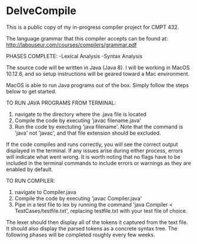 # DelveCompile
This is a public copy of my in-progress compiler project for CMPT 432.

The language grammar that this compiler accepts can be found at:
http://labouseur.com/courses/compilers/grammar.pdf

PHASES COMPLETE:
-Lexical Analysis
-Syntax Analysis

The source code will be written in Java (Java 8).
I will be working in MacOS 10.12.6, and so setup instructions will be geared toward a Mac environment.

MacOS is able to run Java programs out of the box. Simply follow the steps below to get started.

TO RUN JAVA PROGRAMS FROM TERMINAL:
1. navigate to the directory where the .java file is located
2. Compile the code by executing 'javac filename.java'
3. Run the code by exectuting 'java filename'. Note that the command is 'java' not 'javac', and that file extension should be excluded.

If the code compiles and runs correctly, you will see the correct output displayed in the terminal. If any issues arise during either process, errors will indicate what went wrong. It is worth noting that no flags have to be included in the terminal commands to include errors or warnings as they are enabled by default.

TO RUN COMPILER:
1. navigate to Compiler.java
2. Compile the code by executing 'javac Compiler.java'
3. Pipe in a test file to lex by running the command 'java Compiler < TestCases/testfile.txt', replacing testfile.txt with        your test file of choice.

The lexer should then display all of the tokens it captured from the text file.
It should also display the parsed tokens as a concrete syntax tree.
The following phases will be completed roughly every few weeks.


